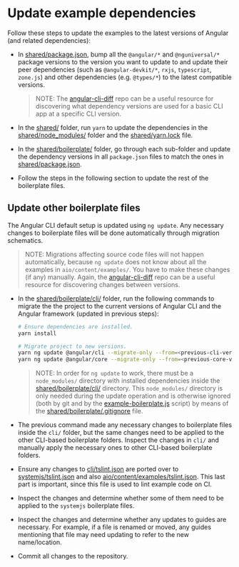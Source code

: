 # Update example dependencies

Follow these steps to update the examples to the latest versions of Angular (and related dependencies):

- In [shared/package.json](./shared/package.json), bump all the `@angular/*` and `@nguniversal/*` package versions to the version you want to update to and update their peer dependencies (such as `@angular-devkit/*`, `rxjs`, `typescript`, `zone.js`) and other dependencies (e.g. `@types/*`) to the latest compatible versions.

  > NOTE:
  > The [angular-cli-diff](https://github.com/cexbrayat/angular-cli-diff) repo can be a useful resource for discovering what dependency versions are used for a basic CLI app at a specific CLI version.

- In the [shared/](./shared) folder, run `yarn` to update the dependencies in the [shared/node_modules/](./shared/node_modules) folder and the [shared/yarn.lock](./shared/yarn.lock) file.

- In the [shared/boilerplate/](./shared/boilerplate) folder, go through each sub-folder and update the dependency versions in all `package.json` files to match the ones in [shared/package.json](./shared/package.json).

- Follow the steps in the following section to update the rest of the boilerplate files.


## Update other boilerplate files

The Angular CLI default setup is updated using `ng update`.
Any necessary changes to boilerplate files will be done automatically through migration schematics.

> NOTE:
> Migrations affecting source code files will not happen automatically, because `ng update` does not know about all the examples in `aio/content/examples/`.
> You have to make these changes (if any) manually.
> Again, the [angular-cli-diff](https://github.com/cexbrayat/angular-cli-diff) repo can be a useful resource for discovering changes between versions.

- In the [shared/boilerplate/cli/](./shared/boilerplate/cli) folder, run the following commands to migrate the the project to the current versions of Angular CLI and the Angular framework (updated in previous steps):
  ```sh
  # Ensure dependencies are installed.
  yarn install

  # Migrate project to new versions.
  yarn ng update @angular/cli --migrate-only --from=<previous-cli-version>
  yarn ng update @angular/core --migrate-only --from=<previous-core-version>
  ```

  > NOTE:
  > In order for `ng update` to work, there must be a `node_modules/` directory with installed dependencies inside the [shared/boilerplate/cli/](./shared/boilerplate/cli) directory.
  > This `node_modules/` directory is only needed during the update operation and is otherwise ignored (both by git and by the [example-boilerplate.js](./example-boilerplate.js) script) by means of the [shared/boilerplate/.gitignore](./shared/boilerplate/.gitignore) file.

- The previous command made any necessary changes to boilerplate files inside the `cli/` folder, but the same changes need to be applied to the other CLI-based boilerplate folders.
  Inspect the changes in `cli/` and manually apply the necessary ones to other CLI-based boilerplate folders.

- Ensure any changes to [cli/tslint.json](./shared/boilerplate/cli/tslint.json) are ported over to [systemjs/tslint.json](./shared/boilerplate/systemjs/tslint.json) and also [aio/content/examples/tslint.json](../../content/examples/tslint.json).
  This last part is important, since this file is used to lint example code on CI.

- Inspect the changes and determine whether some of them need to be applied to the `systemjs` boilerplate files.

- Inspect the changes and determine whether any updates to guides are necessary.
  For example, if a file is renamed or moved, any guides mentioning that file may need updating to refer to the new name/location.

- Commit all changes to the repository.
